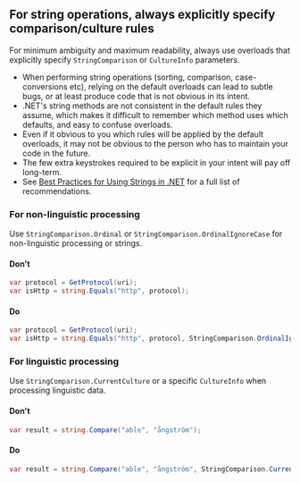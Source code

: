 ## For string operations, always explicitly specify comparison/culture rules

For minimum ambiguity and maximum readability, always use overloads that explicitly specify `StringComparison` or `CultureInfo` parameters.

- When performing string operations (sorting, comparison, case-conversions etc), relying on the default overloads can lead to subtle bugs, or at least produce code that is not obvious in its intent. 
- .NET's string methods are not consistent in the default rules they assume, which makes it difficult to remember which method uses which defaults, and easy to confuse overloads.
- Even if it obvious to you which rules will be applied by the default overloads, it may not be obvious to the person who has to maintain your code in the future.
- The few extra keystrokes required to be explicit in your intent will pay off long-term.  
- See [Best Practices for Using Strings in .NET](https://docs.microsoft.com/en-us/dotnet/standard/base-types/best-practices-strings) for a full list of recommendations.

### For non-linguistic processing

Use `StringComparison.Ordinal` or `StringComparison.OrdinalIgnoreCase` for non-linguistic processing or strings.

#### Don't

```c#
var protocol = GetProtocol(uri);
var isHttp = string.Equals("http", protocol); 
```

#### Do

```c#
var protocol = GetProtocol(uri);
var isHttp = string.Equals("http", protocol, StringComparison.OrdinalIgnoreCase); 
```

### For linguistic processing

Use `StringComparison.CurrentCulture` or a specific `CultureInfo` when processing linguistic data.

#### Don't

```c#
var result = string.Compare("able", "ångström");
```

#### Do

```c#
var result = string.Compare("able", "ångström", StringComparison.CurrentCulture);
```